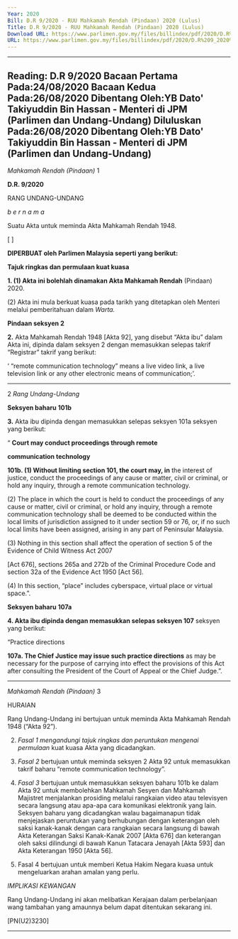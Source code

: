 ```yaml
---
Year: 2020
Bill: D.R 9/2020 - RUU Mahkamah Rendah (Pindaan) 2020 (Lulus)
Title: D.R 9/2020 - RUU Mahkamah Rendah (Pindaan) 2020 (Lulus)
Download URL: https://www.parlimen.gov.my/files/billindex/pdf/2020/D.R%209_2020%20-%20bm.pdf
URL: https://www.parlimen.gov.my/files/billindex/pdf/2020/D.R%209_2020%20-%20bm.pdf
---
```

---
Reading:
D.R 9/2020
Bacaan Pertama Pada:24/08/2020
Bacaan Kedua Pada:26/08/2020
Dibentang Oleh:YB Dato' Takiyuddin Bin Hassan - Menteri di JPM (Parlimen dan Undang-Undang)
Diluluskan Pada:26/08/2020
Dibentang Oleh:YB Dato' Takiyuddin Bin Hassan - Menteri di JPM (Parlimen dan Undang-Undang)
---

_Mahkamah Rendah (Pindaan)_ 1

**D.R. 9/2020**

RANG UNDANG-UNDANG

_b e r n a m a_

Suatu Akta untuk meminda Akta Mahkamah Rendah 1948.

[ ]

**DIPERBUAT oleh Parlimen Malaysia seperti yang berikut:**

**Tajuk ringkas dan permulaan kuat kuasa**

**1. (1) Akta ini bolehlah dinamakan Akta Mahkamah Rendah**
(Pindaan) 2020.

(2) Akta ini mula berkuat kuasa pada tarikh yang ditetapkan
oleh Menteri melalui pemberitahuan dalam _Warta._

**Pindaan seksyen 2**

**2.** Akta Mahkamah Rendah 1948 [Akta 92], yang disebut
“Akta ibu” dalam Akta ini, dipinda dalam seksyen 2 dengan
memasukkan selepas takrif “Registrar” takrif yang berikut:

‘ “remote communication technology” means a live video
link, a live television link or any other electronic means of
communication;’.


-----

2 _Rang Undang-Undang_

**Seksyen baharu** **101b**

**3.** Akta ibu dipinda dengan memasukkan selepas seksyen 101a
seksyen yang berikut:

“ **Court may conduct proceedings through remote**

**communication technology**

**101b. (1) Without limiting section 101, the court may, in**
the interest of justice, conduct the proceedings of any cause
or matter, civil or criminal, or hold any inquiry, through
a remote communication technology.

(2) The place in which the court is held to conduct the
proceedings of any cause or matter, civil or criminal, or hold
any inquiry, through a remote communication technology
shall be deemed to be conducted within the local limits of
jurisdiction assigned to it under section 59 or 76, or, if no
such local limits have been assigned, arising in any part of
Peninsular Malaysia.

(3) Nothing in this section shall affect the operation
of section 5 of the Evidence of Child Witness Act 2007

[Act 676], sections 265a and 272b of the Criminal Procedure
Code and section 32a of the Evidence Act 1950 [Act 56].

(4) In this section, “place” includes cyberspace, virtual
place or virtual space.”.

**Seksyen baharu** **107a**

**4. Akta ibu dipinda dengan memasukkan selepas seksyen 107**
seksyen yang berikut:

“Practice directions

**107a. The Chief Justice may issue such practice directions**
as may be necessary for the purpose of carrying into effect
the provisions of this Act after consulting the President of
the Court of Appeal or the Chief Judge.”.


-----

_Mahkamah Rendah (Pindaan)_ 3

HURAIAN

Rang Undang-Undang ini bertujuan untuk meminda Akta Mahkamah
Rendah 1948 (“Akta 92”).

2. _Fasal 1 mengandungi tajuk ringkas dan peruntukan mengenai permulaan_
kuat kuasa Akta yang dicadangkan.

3. _Fasal 2_ bertujuan untuk meminda seksyen 2 Akta 92 untuk memasukkan
takrif baharu “remote communication technology”.

4. _Fasal 3_ bertujuan untuk memasukkan seksyen baharu 101b ke dalam
Akta 92 untuk membolehkan Mahkamah Sesyen dan Mahkamah Majistret
menjalankan prosiding melalui rangkaian video atau televisyen secara langsung atau
apa-apa cara komunikasi elektronik yang lain. Seksyen baharu yang dicadangkan
walau bagaimanapun tidak menjejaskan peruntukan yang berhubungan dengan
keterangan oleh saksi kanak-kanak dengan cara rangkaian secara langsung
di bawah Akta Keterangan Saksi Kanak-Kanak 2007 [Akta 676] dan keterangan
oleh saksi dilindungi di bawah Kanun Tatacara Jenayah [Akta 593] dan
Akta Keterangan 1950 [Akta 56].

5. Fasal 4 bertujuan untuk memberi Ketua Hakim Negara kuasa untuk
mengeluarkan arahan amalan yang perlu.

_IMPLIKASI KEWANGAN_

Rang Undang-Undang ini akan melibatkan Kerajaan dalam perbelanjaan wang
tambahan yang amaunnya belum dapat ditentukan sekarang ini.

[PN(U2)3230]


-----

